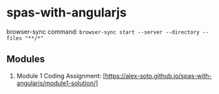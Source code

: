 # spas-with-angularjs
browser-sync command: `browser-sync start --server --directory --files "**/*"`
## Modules
1. Module 1 Coding Assignment: [https://alex-soto.github.io/spas-with-angularjs/module1-solution/]
